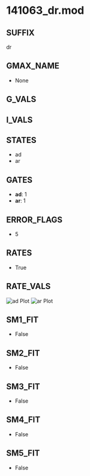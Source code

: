 # 141063_dr.mod

## SUFFIX

dr

## GMAX_NAME

- None

## G_VALS


## I_VALS


## STATES

- ad
- ar

## GATES

- **ad**: 1
- **ar**: 1

## ERROR_FLAGS

- 5

## RATES

- True

## RATE_VALS

![ad Plot](/Users/pbozelos/Dropbox/icg-Chai-Panos/supermodels/output_markdown_files/Na/141063_dr.mod/images/ad.png)
![ar Plot](/Users/pbozelos/Dropbox/icg-Chai-Panos/supermodels/output_markdown_files/Na/141063_dr.mod/images/ar.png)

## SM1_FIT

- False

## SM2_FIT

- False

## SM3_FIT

- False

## SM4_FIT

- False

## SM5_FIT

- False

